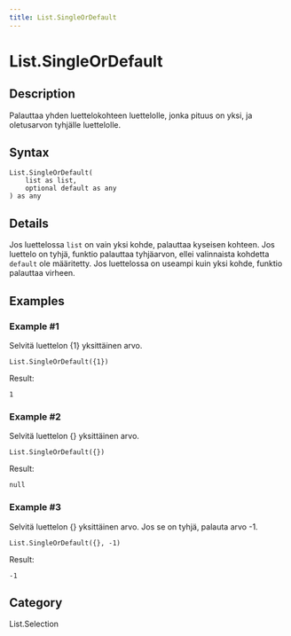 ```yaml
---
title: List.SingleOrDefault
---
```


# List.SingleOrDefault


## Description

Palauttaa yhden luettelokohteen luettelolle, jonka pituus on yksi, ja oletusarvon tyhjälle luettelolle.


## Syntax

```powerquery
List.SingleOrDefault(
    list as list,
    optional default as any
) as any
```


## Details

Jos luettelossa <code>list</code> on vain yksi kohde, palauttaa kyseisen kohteen.    Jos luettelo on tyhjä, funktio palauttaa tyhjäarvon, ellei valinnaista kohdetta <code>default</code> ole määritetty. Jos luettelossa on useampi kuin yksi kohde, funktio palauttaa virheen.


## Examples

### Example #1 
Selvitä luettelon \{1} yksittäinen arvo.
```powerquery
List.SingleOrDefault({1})
```

Result: 
```powerquery
1
```


### Example #2 
Selvitä luettelon \{} yksittäinen arvo.
```powerquery
List.SingleOrDefault({})
```

Result: 
```powerquery
null
```


### Example #3 
Selvitä luettelon \{} yksittäinen arvo. Jos se on tyhjä, palauta arvo -1.
```powerquery
List.SingleOrDefault({}, -1)
```

Result: 
```powerquery
-1
```




## Category
List.Selection
